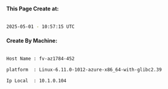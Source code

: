 
   
#### This Page Create at:

```bash

2025-05-01 - 10:57:15 UTC

```

#### Create By Machine:

```bash

Host Name : fv-az1784-452

platform  : Linux-6.11.0-1012-azure-x86_64-with-glibc2.39

Ip Local  : 10.1.0.104

```

